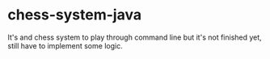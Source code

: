 # chess-system-java

It's and chess system to play through command line but it's not finished yet, still have to implement some logic.
